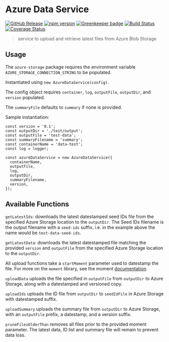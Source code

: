 # Azure Data Service

[![GitHub Release](https://img.shields.io/github/release/nhsuk/azure-data-service.svg)](https://github.com/nhsuk/azure-data-service/releases/latest/)
[![npm version](https://badge.fury.io/js/azure-data-service.svg)](https://badge.fury.io/js/azure-data-service)
[![Greenkeeper badge](https://badges.greenkeeper.io/nhsuk/azure-data-service.svg)](https://greenkeeper.io/)
[![Build Status](https://travis-ci.org/nhsuk/azure-data-service.svg?branch=master)](https://travis-ci.org/nhsuk/azure-data-service)
[![Coverage Status](https://coveralls.io/repos/github/nhsuk/azure-data-service/badge.svg?branch=master)](https://coveralls.io/github/nhsuk/azure-data-service?branch=master)

> service to upload and retrieve latest files from Azure Blob Storage

## Usage

The `azure-storage` package requires the environment variable `AZURE_STORAGE_CONNECTION_STRING` to be populated.

Instantiated using `new AzureDataService(config)`.

The config object requires `container`, `log`, `outputFile`, `outputDir`, and `version` populated.

The `summaryFile` defaults to `summary` if none is provided.

Sample instantiation:
```
const version = '0.1';
const outputDir = './test/output';
const outputFile = 'test-data';
const summaryFilename = 'summary';
const containerName = 'data-test';
const log = logger;

const azureDataService = new AzureDataService({
  containerName,
  outputFile,
  log,
  outputDir,
  summaryFilename,
  version,
});
```

## Available Functions

`getLatestIds`: downloads the latest datestamped seed IDs file from the specified Azure Storage location to the `outputDir`.
The Seed IDs filename is the output filename with a `seed-ids` suffix, i.e. in the example above the name would be `test-data-seed-ids`.

`getLatestData`: downloads the latest datestamped file matching the provided `version` and `outputFile` from the specified Azure Storage location to the `outputDir`.

All upload functions take a `startMoment` parameter used to datestamp the file. For more on the `moment` library, see the moment [documentation](https://momentjs.com/docs/).

`uploadData` uploads the file specified in `outputFile` from `outputDir` to Azure Storage, along with a datestamped and versioned copy.

`uploadIds` uploads the ID file from `outputDir` to `seedIdFile` in Azure Storage with datestamped suffix.

`uploadSummary` uploads the summary file from `outputDir` to Azure Storage, with an `outputFile` prefix, a datestamp, and a version suffix.

`pruneFilesOlderThan` removes all files prior to the provided moment parameter. The latest data, ID list and summary file will remain to prevent data loss.
